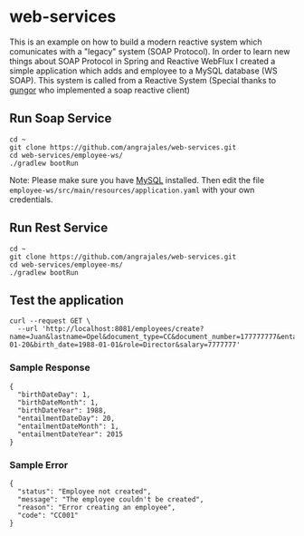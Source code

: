 # web-services

This is an example on how to build a modern reactive system which comunicates with a "legacy" system (SOAP Protocol). In order to learn new things about SOAP Protocol in Spring and Reactive WebFlux I created a simple application which adds and employee to a MySQL database (WS SOAP). This system is called from a Reactive System (Special thanks to [gungor](https://github.com/gungor/) who implemented a soap reactive client)

## Run Soap Service

```
cd ~
git clone https://github.com/angrajales/web-services.git
cd web-services/employee-ws/
./gradlew bootRun
```
Note: Please make sure you have [MySQL](https://dev.mysql.com/downloads/) installed. Then edit the file ```employee-ws/src/main/resources/application.yaml``` with your own credentials.

## Run Rest Service
```
cd ~
git clone https://github.com/angrajales/web-services.git
cd web-services/employee-ms/
./gradlew bootRun
```

## Test the application

```
curl --request GET \
  --url 'http://localhost:8081/employees/create?name=Juan&lastname=Opel&document_type=CC&document_number=177777777&entailment_date=2015-01-20&birth_date=1988-01-01&role=Director&salary=7777777'
```

### Sample Response
```
{
  "birthDateDay": 1,
  "birthDateMonth": 1,
  "birthDateYear": 1988,
  "entailmentDateDay": 20,
  "entailmentDateMonth": 1,
  "entailmentDateYear": 2015
}
```
### Sample Error
```
{
  "status": "Employee not created",
  "message": "The employee couldn't be created",
  "reason": "Error creating an employee",
  "code": "CC001"
}
```
